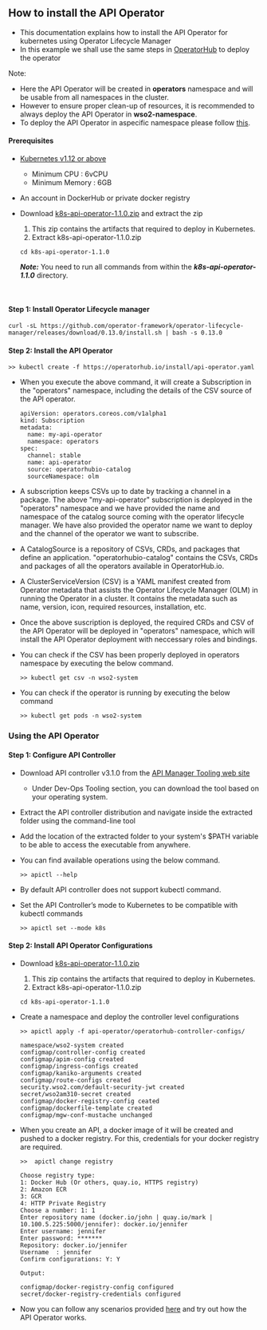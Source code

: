 ## How to install the API Operator 

- This documentation explains how to install the API Operator for kubernetes using Operator Lifecycle Manager
- In this example we shall use the same steps in [OperatorHub](https://operatorhub.io/operator/api-operator) to deploy the operator

Note:
- Here the API Operator will be created in **operators** namespace and will be usable from all namespaces in the cluster.
- However to ensure proper clean-up of resources, it is recommended to always deploy the API Operator in **wso2-namespace**.
- To deploy the API Operator in aspecific namespace please follow [this](../namespace-install/README.md).

#### Prerequisites

- [Kubernetes v1.12 or above](https://Kubernetes.io/docs/setup/) <br>

    - Minimum CPU : 6vCPU
    - Minimum Memory : 6GB

- An account in DockerHub or private docker registry

- Download [k8s-api-operator-1.1.0.zip](https://github.com/wso2/k8s-api-operator/releases/download/v1.1.0/k8s-api-operator-1.1.0.zip) and extract the zip

    1. This zip contains the artifacts that required to deploy in Kubernetes.
    2. Extract k8s-api-operator-1.1.0.zip
    
    ```
    cd k8s-api-operator-1.1.0
    ```
 
    **_Note:_** You need to run all commands from within the ***k8s-api-operator-1.1.0*** directory.

<br />

#### Step 1: Install Operator Lifecycle manager

```
curl -sL https://github.com/operator-framework/operator-lifecycle-manager/releases/download/0.13.0/install.sh | bash -s 0.13.0
```
#### Step 2: Install the API Operator

```
>> kubectl create -f https://operatorhub.io/install/api-operator.yaml
```

- When you execute the above command, it will create a Subscription in the "operators" namespace, including the details of the CSV source of the API operator.
  
    ```
    apiVersion: operators.coreos.com/v1alpha1
    kind: Subscription
    metadata:
      name: my-api-operator
      namespace: operators
    spec:
      channel: stable
      name: api-operator
      source: operatorhubio-catalog
      sourceNamespace: olm
    ```
- A subscription keeps CSVs up to date by tracking a channel in a package. The above "my-api-operator" subscription is deployed in the "operators" namespace and we have provided the name and namespace of the catalog source coming with the operator lifecycle manager. We have also provided the operator name we want to deploy and the channel of the operator we want to subscribe.

- A CatalogSource is a repository of CSVs, CRDs, and packages that define an application. "operatorhubio-catalog" contains the CSVs, CRDs and packages of all the operators available in OperatorHub.io.

- A ClusterServiceVersion (CSV) is a YAML manifest created from Operator metadata that assists the Operator Lifecycle Manager (OLM) in running the Operator in a cluster. It contains the metadata such as name, version, icon, required resources, installation, etc.

- Once the above suscription is deployed, the required CRDs and CSV of the API Operator will be deployed in "operators" namespace, which will install the API Operator deployment with neccessary roles and bindings.

- You can check if the CSV has been properly deployed in operators namespace by executing the below command.
    ```
    >> kubectl get csv -n wso2-system
    ```
- You can check if the operator is running by executing the below command
    ```
    >> kubectl get pods -n wso2-system
    ```

### Using the API Operator

#### Step 1: Configure API Controller

- Download API controller v3.1.0 from the [API Manager Tooling web site](https://wso2.com/api-management/tooling/)
    
    - Under Dev-Ops Tooling section, you can download the tool based on your operating system.

- Extract the API controller distribution and navigate inside the extracted folder using the command-line tool

- Add the location of the extracted folder to your system's $PATH variable to be able to access the executable from anywhere.

- You can find available operations using the below command.
    
    ```
    >> apictl --help
    ```
  
- By default API controller does not support kubectl command.

- Set the API Controller’s mode to Kubernetes to be compatible with kubectl commands
    ```
    >> apictl set --mode k8s 
    ```

#### Step 2: Install API Operator Configurations

* Download [k8s-api-operator-1.1.0.zip](https://github.com/wso2/k8s-api-operator/releases/download/v1.1.0/api-k8s-crds-1.1.0.zip)
  1. This zip contains the artifacts that required to deploy in Kubernetes.
  2. Extract k8s-api-operator-1.1.0.zip
  
    ```
    cd k8s-api-operator-1.1.0
    ```     
* Create a namespace and deploy the controller level configurations 

    ```
    >> apictl apply -f api-operator/operatorhub-controller-configs/
    
    namespace/wso2-system created
    configmap/controller-config created
    configmap/apim-config created
    configmap/ingress-configs created
    configmap/kaniko-arguments created
    configmap/route-configs created
    security.wso2.com/default-security-jwt created
    secret/wso2am310-secret created
    configmap/docker-registry-config ceated
    configmap/dockerfile-template created
    configmap/mgw-conf-mustache unchanged
    ```
  
*  When you create an API, a docker image of it will be created and pushed to a docker registry. For this, credentials for your docker registry are required.
  
    ```
    >>  apictl change registry
        
    Choose registry type:
    1: Docker Hub (Or others, quay.io, HTTPS registry)
    2: Amazon ECR
    3: GCR
    4: HTTP Private Registry
    Choose a number: 1: 1
    Enter repository name (docker.io/john | quay.io/mark | 10.100.5.225:5000/jennifer): docker.io/jennifer
    Enter username: jennifer
    Enter password: *******
    Repository: docker.io/jennifer
    Username  : jennifer
    Confirm configurations: Y: Y
    
    Output:
    
    configmap/docker-registry-config configured
    secret/docker-registry-credentials configured
    ```
   
* Now you can follow any scenarios provided [here](../../scenarios/README.md) and try out how the API Operator works.